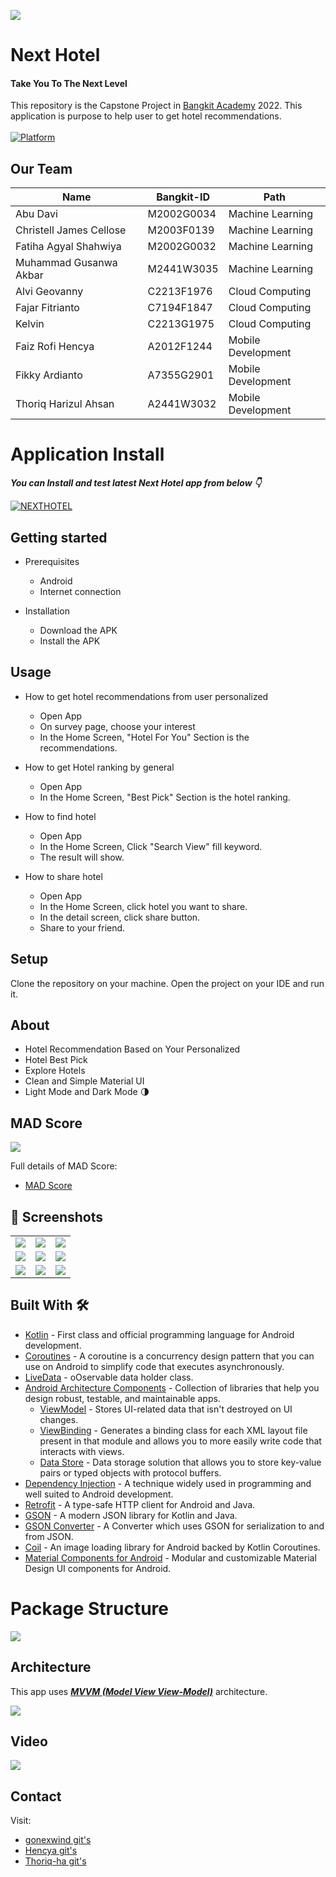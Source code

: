 ![](media/logo.png)

# **Next Hotel** 

#### Take You To The Next Level

This repository is the Capstone Project in [Bangkit Academy](https://grow.google/intl/id_id/bangkit/) 2022. This application is purpose to help user to get hotel recommendations.<br><br>
 [![Platform](https://img.shields.io/badge/platform-Android-green.svg)](http://developer.android.com/index.html)<br>
 

## Our Team
| Name                            | Bangkit-ID    | Path               |
| -------------                   | ------------- | -------------      |
| Abu Davi                        | M2002G0034    | Machine Learning   |
| Christell James Cellose         | M2003F0139    | Machine Learning   |
| Fatiha Agyal Shahwiya           | M2002G0032    | Machine Learning   |
| Muhammad Gusanwa Akbar          | M2441W3035    | Machine Learning   |
| Alvi Geovanny                   | C2213F1976    | Cloud Computing    |
| Fajar Fitrianto                 | C7194F1847    | Cloud Computing    |
| Kelvin                          | C2213G1975    | Cloud Computing    |
| Faiz Rofi Hencya                | A2012F1244    | Mobile Development |
| Fikky Ardianto                  | A7355G2901    | Mobile Development |
| Thoriq Harizul Ahsan            | A2441W3032    | Mobile Development |

# Application Install

***You can Install and test latest Next Hotel app from below 👇***

[![NEXTHOTEL](https://img.shields.io/badge/NextHotel✅-APK-red.svg?style=for-the-badge&logo=android)](https://github.com/Next-Hotel/NextHotel-APP/releases/download/v1.0.0/app-debug.apk)


## Getting started
- Prerequisites
  - Android
  - Internet connection

- Installation
  - Download the APK
  - Install the APK

## Usage
- How to get hotel recommendations from user personalized
  - Open App
  - On survey page, choose your interest
  - In the Home Screen, "Hotel For You" Section is the recommendations.

- How to get Hotel ranking by general
  - Open App
  - In the Home Screen, "Best Pick" Section is the hotel ranking.

- How to find hotel
  - Open App
  - In the Home Screen, Click "Search View" fill keyword.
  - The result will show.

- How to share hotel
  - Open App
  - In the Home Screen, click hotel you want to share.
  - In the detail screen, click share button.
  - Share to your friend.



## Setup
Clone the repository on your machine. Open the project on your IDE and run it.

## About
- Hotel Recommendation Based on Your Personalized
- Hotel Best Pick
- Explore Hotels
- Clean and Simple Material UI
- Light Mode and Dark Mode 🌗

## MAD Score

![](media/mad_score.png)

Full details of MAD Score:
- [MAD Score](https://madscorecard.withgoogle.com/scorecards/863589300/)


## 📸 Screenshots
||||
|:----------------------------------------:|:-----------------------------------------:|:-----------------------------------------: |
| ![](media/dark/splash.jpg) | ![](media/dark/survey.jpg) | ![](media/dark/home.jpg) |
| ![](media/dark/explore.jpg) | ![](media/dark/setting.jpg) | ![](media/dark/search.jpg) |
| ![](media/dark/detail.jpg) | ![](media/dark/facility.jpg) | ![](media/light/home.jpg) |

## Built With 🛠
- [Kotlin](https://kotlinlang.org/) - First class and official programming language for Android development.
- [Coroutines](https://kotlinlang.org/docs/reference/coroutines-overview.html) - A coroutine is a concurrency design pattern that you can use on Android to simplify code that executes asynchronously.
- [LiveData](https://developer.android.com/topic/libraries/architecture/livedata) -  oOservable data holder class.
- [Android Architecture Components](https://developer.android.com/topic/libraries/architecture) - Collection of libraries that help you design robust, testable, and maintainable apps.
    - [ViewModel](https://developer.android.com/topic/libraries/architecture/viewmodel) - Stores UI-related data that isn't destroyed on UI changes.
    - [ViewBinding](https://developer.android.com/topic/libraries/view-binding) - Generates a binding class for each XML layout file present in that module and allows you to more easily write code that interacts with views.
    - [Data Store](https://developer.android.com/topic/libraries/architecture/datastore) - Data storage solution that allows you to store key-value pairs or typed objects with protocol buffers.
- [Dependency Injection](https://developer.android.com/training/dependency-injection) - A technique widely used in programming and well suited to Android development.
- [Retrofit](https://square.github.io/retrofit/) - A type-safe HTTP client for Android and Java.
- [GSON](https://github.com/google/gson) - A modern JSON library for Kotlin and Java.
- [GSON Converter](https://github.com/square/retrofit/tree/master/retrofit-converters/gson) - A Converter which uses GSON for serialization to and from JSON.
- [Coil](https://github.com/coil-kt/coil) - An image loading library for Android backed by Kotlin Coroutines.
- [Material Components for Android](https://github.com/material-components/material-components-android) - Modular and customizable Material Design UI components for Android.

# Package Structure
![](media/structure_folder.png)
    
## Architecture
This app uses [***MVVM (Model View View-Model)***](https://developer.android.com/jetpack/docs/guide#recommended-app-arch) architecture.

![](https://developer.android.com/topic/libraries/architecture/images/final-architecture.png)

## Video 
![](https://www.youtube.com/watch?v=cvlKvAMvqIY&ab_channel=ThoriqHarizul)

## Contact
Visit:
- [gonexwind git's](https://github.com/gonexwind)
- [Hencya git's](https://github.com/Hencya)
- [Thoriq-ha git's](https://github.com/Thoriq-ha)
